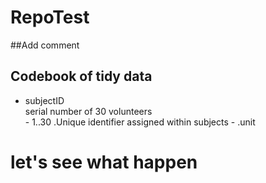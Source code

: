 # RepoTest
##Add comment

## Codebook of tidy data

* subjectID  
        serial number of 30 volunteers  
                - 1..30  .Unique identifier assigned within subjects
                - .unit

# let's see what happen